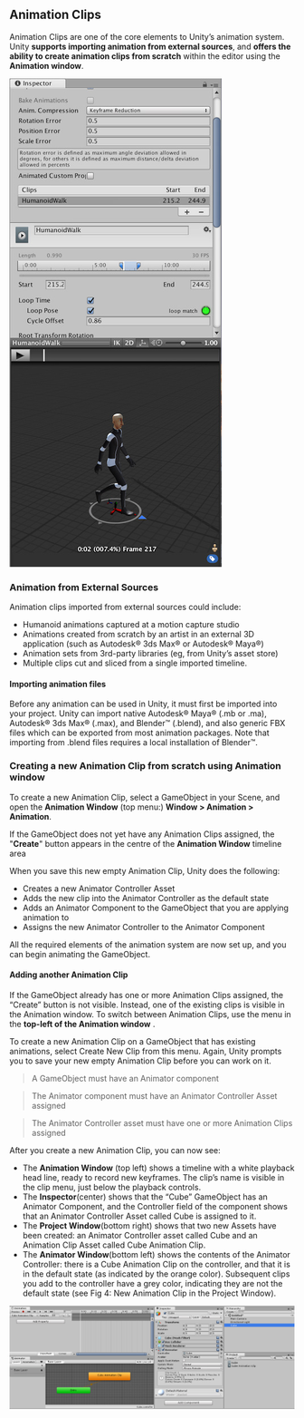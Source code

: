 ## Animation Clips
Animation Clips are one of the core elements to Unity’s animation system. Unity **supports importing animation from external sources**, and **offers the ability to create animation clips from scratch** within the editor using the **Animation window**.

![](./AnimationClipInspector.jpg)


### Animation from External Sources

Animation clips imported from external sources could include:

- Humanoid animations captured at a motion capture studio
- Animations created from scratch by an artist in an external 3D application (such as Autodesk® 3ds Max® or Autodesk® Maya®)
- Animation sets from 3rd-party libraries (eg, from Unity’s asset store)
- Multiple clips cut and sliced from a single imported timeline.

#### Importing animation files

Before any animation can be used in Unity, it must first be imported into your project. Unity can import native Autodesk® Maya® (.mb or .ma), Autodesk® 3ds Max® (.max), and Blender™ (.blend), and also generic FBX files which can be exported from most animation packages. Note that importing from .blend files requires a local installation of Blender™.

### Creating a new Animation Clip from scratch using Animation window

To create a new Animation Clip, select a GameObject in your Scene, and open the **Animation Window** (top menu:) **Window > Animation > Animation**.

If the GameObject does not yet have any Animation Clips assigned, the "**Create**" button appears in the centre of the **Animation Window** timeline area

When you save this new empty Animation Clip, Unity does the following:

- Creates a new Animator Controller Asset
- Adds the new clip into the Animator Controller as the default state
- Adds an Animator Component to the GameObject that you are applying animation to
- Assigns the new Animator Controller to the Animator Component

All the required elements of the animation system are now set up, and you can begin animating the GameObject.

#### Adding another Animation Clip

If the GameObject already has one or more Animation Clips assigned, the “Create” button is not visible. Instead, one of the existing clips is visible in the Animation window. To switch between Animation Clips, use the menu in the **top-left of the Animation window**
.

To create a new Animation Clip on a GameObject that has existing animations, select Create New Clip from this menu. Again, Unity prompts you to save your new empty Animation Clip before you can work on it.


> A GameObject must have an Animator component

> The Animator component must have an Animator Controller Asset assigned

> The Animator Controller asset must have one or more Animation Clips assigned


After you create a new Animation Clip, you can now see:

- The **Animation Window** (top left) shows a timeline with a white playback head line, ready to record new keyframes. The clip’s name is visible in the clip menu, just below the playback controls.
- The **Inspector**(center) shows that the “Cube” GameObject has an Animator Component, and the Controller field of the component shows that an Animator Controller Asset called Cube is assigned to it.
- The **Project Window**(bottom right) shows that two new Assets have been created: an Animator Controller asset called Cube and an Animation Clip Asset called Cube Animation Clip.
- The **Animator Window**(bottom left) shows the contents of the Animator Controller: there is a Cube Animation Clip on the controller, and that it is in the default state (as indicated by the orange color). Subsequent clips you add to the controller have a grey color, indicating they are not the default state (see Fig 4: New Animation Clip in the Project Window).

![](./AnimationEditorNewAnimationAdded.png)


